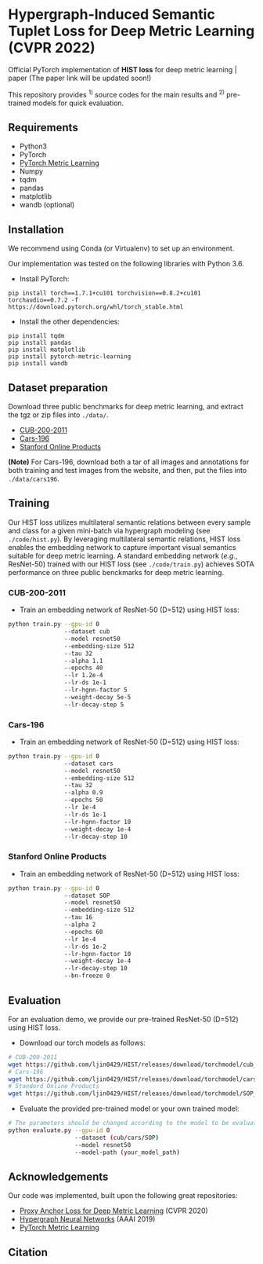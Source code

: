 # Hypergraph-Induced Semantic Tuplet Loss for Deep Metric Learning (CVPR 2022)
Official PyTorch implementation of **HIST loss** for deep metric learning | paper (The paper link will be updated soon!)

This repository provides <sup>1)</sup> source codes for the main results and <sup>2)</sup> pre-trained models for quick evaluation.

## Requirements
* Python3
* PyTorch
* [PyTorch Metric Learning](https://github.com/KevinMusgrave/pytorch-metric-learning)
* Numpy
* tqdm
* pandas
* matplotlib
* wandb (optional)

## Installation
We recommend using Conda (or Virtualenv) to set up an environment.

Our implementation was tested on the following libraries with Python 3.6.

* Install PyTorch:
```
pip install torch==1.7.1+cu101 torchvision==0.8.2+cu101 torchaudio==0.7.2 -f https://download.pytorch.org/whl/torch_stable.html
```

* Install the other dependencies:
```
pip install tqdm
pip install pandas
pip install matplotlib
pip install pytorch-metric-learning
pip install wandb
```

## Dataset preparation
Download three public benchmarks for deep metric learning, and extract the tgz or zip files into `./data/`.
* [CUB-200-2011](http://www.vision.caltech.edu/datasets/cub_200_2011/)
* [Cars-196](http://ai.stanford.edu/~jkrause/cars/car_dataset.html) 
* [Stanford Online Products](https://cvgl.stanford.edu/projects/lifted_struct/)

**(Note)** For Cars-196, download both a tar of all images and annotations for both training and test images from the website, and then, put the files into `./data/cars196`.

## Training
Our HIST loss utilizes multilateral semantic relations between every sample and class for a given mini-batch via hypergraph modeling
(see `./code/hist.py`).
By leveraging multilateral semantic relations, HIST loss enables the embedding network to capture important visual semantics suitable for deep metric learning.
A standard embedding network (*e.g.*, ResNet-50) trained with our HIST loss (see `./code/train.py`) achieves SOTA performance on three public benckmarks for deep metric learning.

### CUB-200-2011
* Train an embedding network of ResNet-50 (D=512) using HIST loss:
```bash
python train.py --gpu-id 0
                --dataset cub
                --model resnet50
                --embedding-size 512
                --tau 32
                --alpha 1.1
                --epochs 40
                --lr 1.2e-4
                --lr-ds 1e-1
                --lr-hgnn-factor 5
                --weight-decay 5e-5
                --lr-decay-step 5
```

### Cars-196
* Train an embedding network of ResNet-50 (D=512) using HIST loss:
```bash
python train.py --gpu-id 0
                --dataset cars
                --model resnet50
                --embedding-size 512
                --tau 32
                --alpha 0.9
                --epochs 50
                --lr 1e-4
                --lr-ds 1e-1
                --lr-hgnn-factor 10
                --weight-decay 1e-4
                --lr-decay-step 10
```

### Stanford Online Products
* Train an embedding network of ResNet-50 (D=512) using HIST loss:
```bash
python train.py --gpu-id 0
                --dataset SOP
                --model resnet50
                --embedding-size 512
                --tau 16
                --alpha 2
                --epochs 60
                --lr 1e-4
                --lr-ds 1e-2
                --lr-hgnn-factor 10
                --weight-decay 1e-4
                --lr-decay-step 10
                --bn-freeze 0
```

## Evaluation
For an evaluation demo, we provide our pre-trained ResNet-50 (D=512) using HIST loss.

* Download our torch models as follows:
```bash
# CUB-200-2011
wget https://github.com/ljin0429/HIST/releases/download/torchmodel/cub_resnet50_best.pth
# Cars-196
wget https://github.com/ljin0429/HIST/releases/download/torchmodel/cars_resnet50_best.pth
# Standord Online Products
wget https://github.com/ljin0429/HIST/releases/download/torchmodel/SOP_resnet50_best.pth
```

* Evaluate the provided pre-trained model or your own trained model:
```bash
# The parameters should be changed according to the model to be evaluated.
python evaluate.py --gpu-id 0 
                   --dataset (cub/cars/SOP) 
                   --model resnet50 
                   --model-path (your_model_path)
```

## Acknowledgements
Our code was implemented, built upon the following great repositories:

* [Proxy Anchor Loss for Deep Metric Learning](https://github.com/tjddus9597/Proxy-Anchor-CVPR2020) (CVPR 2020)
* [Hypergraph Neural Networks](https://github.com/iMoonLab/HGNN) (AAAI 2019)
* [PyTorch Metric Learning](https://github.com/KevinMusgrave/pytorch-metric-learning)

## Citation


